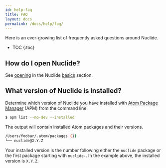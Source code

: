 ```yaml
---
id: help-faq
title: FAQ
layout: docs
permalink: /docs/help/faq/
---
```


Here is an ever-growing list of frequently asked questions around Nuclide.

* TOC
{:toc}

## How do I open Nuclide?

See [opening](/docs/editor/basics/#opening) in the Nuclide [basics](/docs/editor/basics/#opening)
section.

## What version of Nuclide is installed?

Determine which version of Nuclide you have installed with
[Atom Package Manager](https://github.com/atom/apm) (APM) from the command line.

```bash
$ apm list --no-dev --installed
```

The output will contain installed Atom packages and their versions.

```bash
/Users/foobar/.atom/packages (1)
└── nuclide@X.Y.Z
```

Your installed version is the number following either the `nuclide` package or the first package
starting with `nuclide-`. In the example above, the installed version is `X.Y.Z`.
